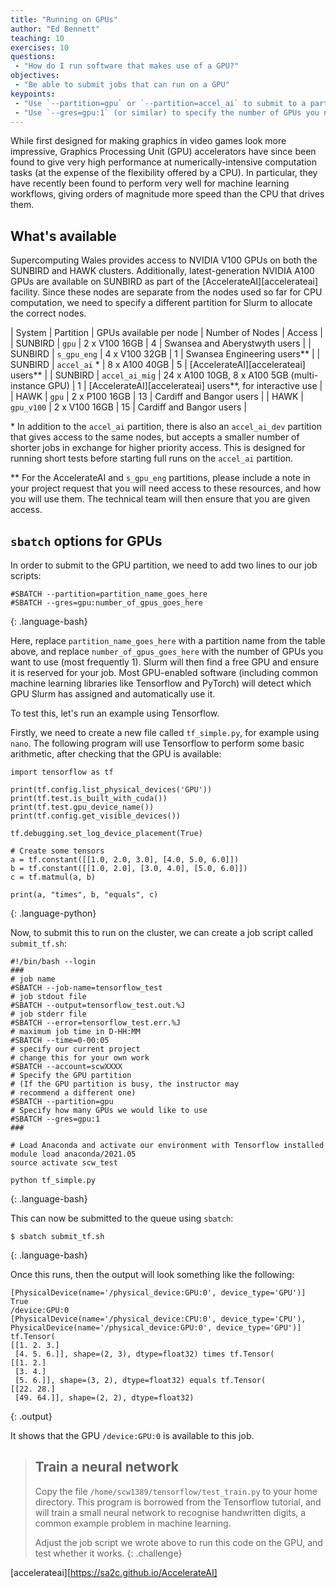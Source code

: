 ```yaml
---
title: "Running on GPUs"
author: "Ed Bennett"
teaching: 10
exercises: 10
questions:
 - "How do I run software that makes use of a GPU?"
objectives:
 - "Be able to submit jobs that can run on a GPU"
keypoints:
 - "Use `--partition=gpu` or `--partition=accel_ai` to submit to a partition with GPUs"
 - "Use `--gres=gpu:1` (or similar) to specify the number of GPUs you need."
---
```


While first designed for making graphics in video games look more
impressive, Graphics Processing Unit (GPU) accelerators have since
been found to give very high performance at numerically-intensive
computation tasks (at the expense of the flexibility offered by a
CPU). In particular, they have recently been found to perform very
well for machine learning workflows, giving orders of magnitude
more speed than the CPU that drives them.

## What's available

Supercomputing Wales provides access to NVIDIA V100 GPUs on both
the SUNBIRD and HAWK clusters. Additionally, latest-generation NVIDIA
A100 GPUs are available on SUNBIRD as part of the
[AccelerateAI][accelerateai] facility. Since these nodes are separate
from the nodes used so far for CPU computation, we need to specify a
different partition for Slurm to allocate the correct nodes.

| System  | Partition      | GPUs available per node                           | Number of Nodes | Access                                                  |
| SUNBIRD | `gpu`          | 2 x V100 16GB                                     | 4               | Swansea and Aberystwyth users                           |
| SUNBIRD | `s_gpu_eng`    | 4 x V100 32GB                                     | 1               | Swansea Engineering users\*\*                               |
| SUNBIRD | `accel_ai` *   | 8 x A100 40GB                                     | 5               | [AccelerateAI][accelerateai] users\*\*                      |
| SUNBIRD | `accel_ai_mig` | 24 x A100 10GB, 8 x A100 5GB (multi-instance GPU) | 1               | [AccelerateAI][accelerateai] users\*\*, for interactive use |
| HAWK    | `gpu`          | 2 x P100 16GB                                     | 13              | Cardiff and Bangor users                                |
| HAWK    | `gpu_v100`     | 2 x V100 16GB                                     | 15              | Cardiff and Bangor users                                |

\* In addition to the `accel_ai` partition, there is also an 
`accel_ai_dev` partition that gives access to the same nodes, but
accepts a smaller number of shorter jobs in exchange for higher
priority access. This is designed for running short tests before
starting full runs on the `accel_ai` partition.

\*\* For the AccelerateAI and `s_gpu_eng` partitions, please include
a note in your project request that you will need access to these
resources, and how you will use them. The technical team will then
ensure that you are given access.

## `sbatch` options for GPUs

In order to submit to the GPU partition, we need to add two lines to
our job scripts:

~~~
#SBATCH --partition=partition_name_goes_here
#SBATCH --gres=gpu:number_of_gpus_goes_here
~~~
{: .language-bash}

Here, replace `partition_name_goes_here` with a partition name from
the table above, and replace `number_of_gpus_goes_here` with the
number of GPUs you want to use (most frequently 1). Slurm will then
find a free GPU and ensure it is reserved for your job. Most
GPU-enabled software (including common machine learning libraries
like Tensorflow and PyTorch) will detect which GPU Slurm has assigned
and automatically use it.

To test this, let's run an example using Tensorflow.

Firstly, we need to create a new file called `tf_simple.py`, for
example using `nano`.
The following program will use Tensorflow to perform some basic
arithmetic, after checking that the GPU is available:

~~~
import tensorflow as tf

print(tf.config.list_physical_devices('GPU'))
print(tf.test.is_built_with_cuda())
print(tf.test.gpu_device_name())
print(tf.config.get_visible_devices())

tf.debugging.set_log_device_placement(True)

# Create some tensors
a = tf.constant([[1.0, 2.0, 3.0], [4.0, 5.0, 6.0]])
b = tf.constant([[1.0, 2.0], [3.0, 4.0], [5.0, 6.0]])
c = tf.matmul(a, b)

print(a, "times", b, "equals", c)
~~~
{: .language-python}

Now, to submit this to run on the cluster, we can create a job script
called `submit_tf.sh`:

~~~
#!/bin/bash --login
###
# job name
#SBATCH --job-name=tensorflow_test
# job stdout file
#SBATCH --output=tensorflow_test.out.%J
# job stderr file
#SBATCH --error=tensorflow_test.err.%J
# maximum job time in D-HH:MM
#SBATCH --time=0-00:05
# specify our current project
# change this for your own work
#SBATCH --account=scwXXXX
# Specify the GPU partition
# (If the GPU partition is busy, the instructor may
# recommend a different one)
#SBATCH --partition=gpu
# Specify how many GPUs we would like to use
#SBATCH --gres=gpu:1
###

# Load Anaconda and activate our environment with Tensorflow installed
module load anaconda/2021.05
source activate scw_test

python tf_simple.py
~~~
{: .language-bash}

This can now be submitted to the queue using `sbatch`:

~~~
$ sbatch submit_tf.sh
~~~
{: .language-bash}

Once this runs, then the output will look something like the following:

~~~
[PhysicalDevice(name='/physical_device:GPU:0', device_type='GPU')]
True
/device:GPU:0
[PhysicalDevice(name='/physical_device:CPU:0', device_type='CPU'), PhysicalDevice(name='/physical_device:GPU:0', device_type='GPU')]
tf.Tensor(
[[1. 2. 3.]
 [4. 5. 6.]], shape=(2, 3), dtype=float32) times tf.Tensor(
[[1. 2.]
 [3. 4.]
 [5. 6.]], shape=(3, 2), dtype=float32) equals tf.Tensor(
[[22. 28.]
 [49. 64.]], shape=(2, 2), dtype=float32)
 ~~~
{: .output}

It shows that the GPU `/device:GPU:0` is available to this job.

> ## Train a neural network
>
> Copy the file `/home/scw1389/tensorflow/test_train.py` to your home
> directory. This program is borrowed from the Tensorflow tutorial,
> and will train a small neural network to recognise handwritten digits,
> a common example problem in machine learning.
>
> Adjust the job script we wrote above to run this code on the GPU,
> and test whether it works.
{: .challenge}

[accelerateai][https://sa2c.github.io/AccelerateAI]
